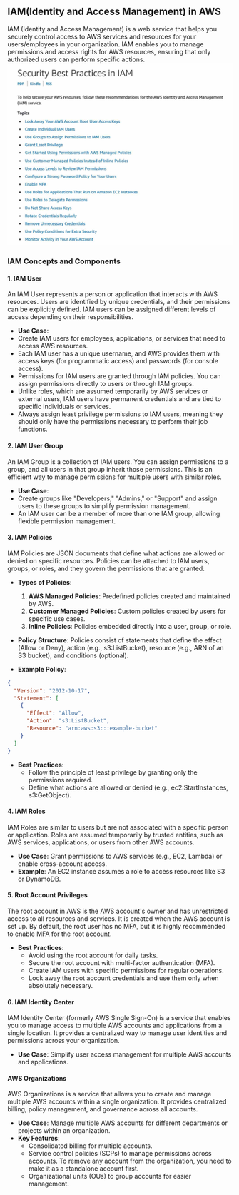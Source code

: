## IAM(Identity and Access Management) in AWS
IAM (Identity and Access Management) is a web service that helps you securely control access to AWS services and resources for your users/employees in your organization. IAM enables you to manage permissions and access rights for AWS resources, ensuring that only authorized users can perform specific actions.
![alt text](image.png)
### IAM Concepts and Components

#### 1. **IAM User**
An IAM User represents a person or application that interacts with AWS resources. Users are identified by unique credentials, and their permissions can be explicitly defined. IAM users can be assigned different levels of access depending on their responsibilities.

- **Use Case**: 
- Create IAM users for employees, applications, or services that need to access AWS resources.
- Each IAM user has a unique username, and AWS provides them with access keys (for programmatic access) and passwords (for console access).
- Permissions for IAM users are granted through IAM policies. You can assign permissions directly to users or through IAM groups.
- Unlike roles, which are assumed temporarily by AWS services or external users, IAM users have permanent credentials and are tied to specific individuals or services.
- Always assign least privilege permissions to IAM users, meaning they should only have the permissions necessary to perform their job functions.

#### 2. **IAM User Group**
An IAM Group is a collection of IAM users. You can assign permissions to a group, and all users in that group inherit those permissions. This is an efficient way to manage permissions for multiple users with similar roles.

- **Use Case**: 
- Create groups like "Developers," "Admins," or "Support" and assign users to these groups to simplify permission management.
- An IAM user can be a member of more than one IAM group, allowing flexible permission management.

#### 3. **IAM Policies**
IAM Policies are JSON documents that define what actions are allowed or denied on specific resources. Policies can be attached to IAM users, groups, or roles, and they govern the permissions that are granted.

- **Types of Policies**:
  1. **AWS Managed Policies**: Predefined policies created and maintained by AWS.
  2. **Customer Managed Policies**: Custom policies created by users for specific use cases.
  3. **Inline Policies**: Policies embedded directly into a user, group, or role.

- **Policy Structure**: Policies consist of statements that define the effect (Allow or Deny), action (e.g., s3:ListBucket), resource (e.g., ARN of an S3 bucket), and conditions (optional).
- **Example Policy**:
```json
{
  "Version": "2012-10-17",
  "Statement": [
    {
      "Effect": "Allow",
      "Action": "s3:ListBucket",
      "Resource": "arn:aws:s3:::example-bucket"
    }
  ]
}
```
- **Best Practices**:
  - Follow the principle of least privilege by granting only the permissions required.
  - Define what actions are allowed or denied (e.g., ec2:StartInstances, s3:GetObject).

#### 4. **IAM Roles**
IAM Roles are similar to users but are not associated with a specific person or application. Roles are assumed temporarily by trusted entities, such as AWS services, applications, or users from other AWS accounts.

- **Use Case**: Grant permissions to AWS services (e.g., EC2, Lambda) or enable cross-account access.
- **Example**: An EC2 instance assumes a role to access resources like S3 or DynamoDB.

#### 5. **Root Account Privileges**
The root account in AWS is the AWS account's owner and has unrestricted access to all resources and services. It is created when the AWS account is set up. By default, the root user has no MFA, but it is highly recommended to enable MFA for the root account.

- **Best Practices**:
  - Avoid using the root account for daily tasks.
  - Secure the root account with multi-factor authentication (MFA).
  - Create IAM users with specific permissions for regular operations.
  - Lock away the root account credentials and use them only when absolutely necessary.

#### 6. **IAM Identity Center**
IAM Identity Center (formerly AWS Single Sign-On) is a service that enables you to manage access to multiple AWS accounts and applications from a single location. It provides a centralized way to manage user identities and permissions across your organization.
- **Use Case**: Simplify user access management for multiple AWS accounts and applications.

#### AWS Organizations
AWS Organizations is a service that allows you to create and manage multiple AWS accounts within a single organization. It provides centralized billing, policy management, and governance across all accounts.
- **Use Case**: Manage multiple AWS accounts for different departments or projects within an organization.
- **Key Features**:
  - Consolidated billing for multiple accounts.
  - Service control policies (SCPs) to manage permissions across accounts. To remove any account from the organization, you need to make it as a standalone account first.
  - Organizational units (OUs) to group accounts for easier management.